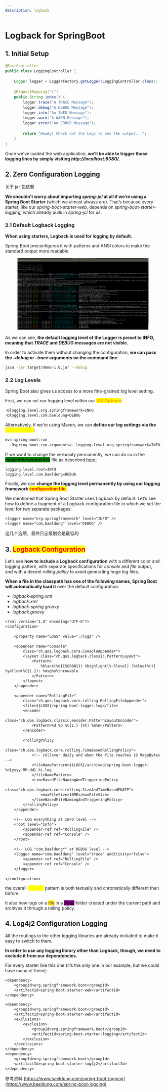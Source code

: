 ```yaml
---
description: logback
---
```


# Logback for SpringBoot

## 1. Initial Setup

```java
@RestController
public class LoggingController {

    Logger logger = LoggerFactory.getLogger(LoggingController.class);

    @RequestMapping("/")
    public String index() {
        logger.trace("A TRACE Message");
        logger.debug("A DEBUG Message");
        logger.info("An INFO Message");
        logger.warn("A WARN Message");
        logger.error("An ERROR Message");

        return "Howdy! Check out the Logs to see the output...";
    }
}

```

Once we’ve loaded the web application, **we’ll be able to trigger those logging lines by simply visiting&#x20;**_**http://localhost:8080/**_**.**

## 2. Zero Configuration Logging

关于 jar 包依赖

**We shouldn’t worry about importing&#x20;**_**spring-jcl**_**&#x20;at all if we’re using a Spring Boot Starter** (which we almost always are). That’s because every starter, like our _spring-boot-starter-web_, depends on _spring-boot-starter-logging,_ which already pulls in _spring-jcl_ for us.

### 2.1 Default Logback Logging

**When using starters, Logback is used for logging by default.**

Spring Boot preconfigures it with patterns and ANSI colors to make the standard output more readable.

<figure><img src="../.gitbook/assets/image (1).png" alt=""><figcaption></figcaption></figure>

As we can see, **the default logging level of the Logger is preset to INFO, meaning that&#x20;**_**TRACE**_**&#x20;and&#x20;**_**DEBUG**_**&#x20;messages are not visible.**

In order to activate them without changing the configuration, **we can pass the&#x20;**_**–debug**_**&#x20;or&#x20;**_**–trace**_**&#x20;arguments on the command line**:

```bash
java -jar target/demo-1.0.jar --debug
```

### **2.2 Log Levels**

Spring Boot also gives us access to a more fine-grained log level setting.

First, we can set our logging level within our <mark style="color:orange;">**VM Options**</mark>:

```bash
-Dlogging.level.org.springframework=INFO
-Dlogging.level.com.baeldung=DEBUG
```

Alternatively, if we’re using Maven, we can **define our log settings via the** <mark style="color:yellow;">command line</mark>:

```bash
mvn spring-boot:run
  -Dspring-boot.run.arguments=--logging.level.org.springframework=INFO,--logging.level.com.baeldung=DEBUG
```

If we want to change the verbosity permanently, we can do so in the _<mark style="background-color:green;">application.properties</mark>_ file as described [here](https://docs.spring.io/spring-boot/docs/current/reference/html/boot-features-logging.html#boot-features-custom-log-levels):

```plaintext
logging.level.root=INFO
logging.level.com.baeldung=DEBUG
```

Finally, we can **change the logging level permanently by using our logging framework&#x20;**<mark style="color:red;">**configuration file.**</mark>

We mentioned that Spring Boot Starter uses Logback by default. Let’s see how to define a fragment of a Logback configuration file in which we set the level for two separate packages:

```markup
<logger name="org.springframework" level="INFO" />
<logger name="com.baeldung" level="DEBUG" />
```

这几个选项，最终日志级别会是最低的



## 3. <mark style="color:red;">Logback Configuration</mark>

Let’s see **how to include a Logback configuration** with a different color and logging pattern, with separate specifications for _console_ and _file_ output, and with a decent _rolling policy_ to avoid generating huge log files.

**When a file in the classpath has one of the following names, Spring Boot will automatically load it** over the default configuration:

* _logback-spring.xml_
* _logback.xml_
* _logback-spring.groovy_
* _logback.groovy_

```markup
<?xml version="1.0" encoding="UTF-8"?>
<configuration>

    <property name="LOGS" value="./logs" />

    <appender name="Console"
        class="ch.qos.logback.core.ConsoleAppender">
        <layout class="ch.qos.logback.classic.PatternLayout">
            <Pattern>
                %black(%d{ISO8601}) %highlight(%-5level) [%blue(%t)] %yellow(%C{1.}): %msg%n%throwable
            </Pattern>
        </layout>
    </appender>

    <appender name="RollingFile"
        class="ch.qos.logback.core.rolling.RollingFileAppender">
        <file>${LOGS}/spring-boot-logger.log</file>
        <encoder
            class="ch.qos.logback.classic.encoder.PatternLayoutEncoder">
            <Pattern>%d %p %C{1.} [%t] %m%n</Pattern>
        </encoder>

        <rollingPolicy
            class="ch.qos.logback.core.rolling.TimeBasedRollingPolicy">
            <!-- rollover daily and when the file reaches 10 MegaBytes -->
            <fileNamePattern>${LOGS}/archived/spring-boot-logger-%d{yyyy-MM-dd}.%i.log
            </fileNamePattern>
            <timeBasedFileNamingAndTriggeringPolicy
                class="ch.qos.logback.core.rolling.SizeAndTimeBasedFNATP">
                <maxFileSize>10MB</maxFileSize>
            </timeBasedFileNamingAndTriggeringPolicy>
        </rollingPolicy>
    </appender>
    
    <!-- LOG everything at INFO level -->
    <root level="info">
        <appender-ref ref="RollingFile" />
        <appender-ref ref="Console" />
    </root>

    <!-- LOG "com.baeldung*" at DEBUG level -->
    <logger name="com.baeldung" level="trace" additivity="false">
        <appender-ref ref="RollingFile" />
        <appender-ref ref="Console" />
    </logger>

</configuration>

```

&#x20;the overall <mark style="color:yellow;">console</mark> pattern is both textually and chromatically different than before.

It also now logs on a <mark style="color:purple;">file</mark> in a _<mark style="background-color:purple;">/logs</mark>_ folder created under the current path and archives it through a rolling policy.

## 4. Log4j2 Configuration Logging

All the routings to the other logging libraries are already included to make it easy to switch to them.

**In order to use any logging library other than Logback, though, we need to exclude it from our dependencies.**

For every starter like this one (it’s the only one in our example, but we could have many of them):

```markup
<dependency>
    <groupId>org.springframework.boot</groupId>
    <artifactId>spring-boot-starter-web</artifactId>
</dependency>
```

```markup
<dependency>
    <groupId>org.springframework.boot</groupId>
    <artifactId>spring-boot-starter-web</artifactId>
    <exclusions>
        <exclusion>
            <groupId>org.springframework.boot</groupId>
            <artifactId>spring-boot-starter-logging</artifactId>
        </exclusion>
    </exclusions>
</dependency>
<dependency>
    <groupId>org.springframework.boot</groupId>
    <artifactId>spring-boot-starter-log4j2</artifactId>
</dependency>

```

参考资料  [https://www.baeldung.com/spring-boot-logging](https://www.baeldung.com/spring-boot-logging)
